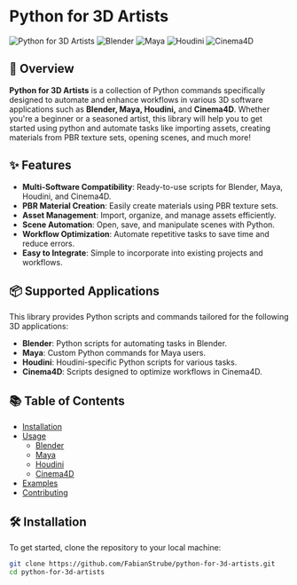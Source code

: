 # Python for 3D Artists

![Python for 3D Artists](https://img.shields.io/badge/Python-3.8%2B-blue) ![Blender](https://img.shields.io/badge/Blender-Supported-orange) ![Maya](https://img.shields.io/badge/Maya-Supported-green) ![Houdini](https://img.shields.io/badge/Houdini-Supported-red) ![Cinema4D](https://img.shields.io/badge/Cinema4D-Supported-purple)

## 🚀 Overview

**Python for 3D Artists** is a collection of Python commands specifically designed to automate and enhance workflows in various 3D software applications such as **Blender, Maya, Houdini,** and **Cinema4D**. Whether you're a beginner or a seasoned artist, this library will help you to get started using python and automate tasks like importing assets, creating materials from PBR texture sets, opening scenes, and much more!

## ✨ Features

- **Multi-Software Compatibility**: Ready-to-use scripts for Blender, Maya, Houdini, and Cinema4D.
- **PBR Material Creation**: Easily create materials using PBR texture sets.
- **Asset Management**: Import, organize, and manage assets efficiently.
- **Scene Automation**: Open, save, and manipulate scenes with Python.
- **Workflow Optimization**: Automate repetitive tasks to save time and reduce errors.
- **Easy to Integrate**: Simple to incorporate into existing projects and workflows.

## 📦 Supported Applications

This library provides Python scripts and commands tailored for the following 3D applications:

- **Blender**: Python scripts for automating tasks in Blender.
- **Maya**: Custom Python commands for Maya users.
- **Houdini**: Houdini-specific Python scripts for various tasks.
- **Cinema4D**: Scripts designed to optimize workflows in Cinema4D.

## 📚 Table of Contents

- [Installation](#installation)
- [Usage](#usage)
  - [Blender](#blender)
  - [Maya](#maya)
  - [Houdini](#houdini)
  - [Cinema4D](#cinema4d)
- [Examples](#examples)
- [Contributing](#contributing)

## 🛠️ Installation

To get started, clone the repository to your local machine:

```bash
git clone https://github.com/FabianStrube/python-for-3d-artists.git
cd python-for-3d-artists
